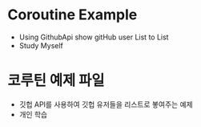 # Coroutine Example
- Using GithubApi show gitHub user List to List
- Study Myself

# 코루틴 예제 파일
- 깃헙 API를 사용하여 깃헙 유저들을 리스트로 봏여주는 예제 
- 개인 학습
